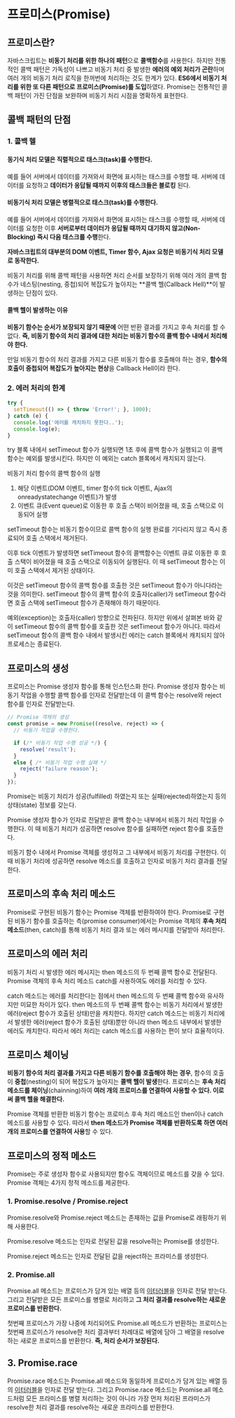 # 프로미스(Promise)



## 프로미스란?

자바스크립트는 **비동기 처리를 위한 하나의 패턴**으로 **콜백함수**를 사용한다. 하지만 전통적인 콜백 패턴은 가독성이 나쁘고 비동기 처리 중 발생한 **에러의 예외 처리가 곤란**하며 여러 개의 비동기 처리 로직을 한꺼번에 처리하는 것도 한계가 있다. **ES6에서 비동기 처리를 위한 또 다른 패턴으로 프로미스(Promise)를 도입**하였다. Promise는 전통적인 콜백 패턴이 가진 단점을 보완하며 비동기 처리 시점을 명확하게 표현한다.



## 콜백 패턴의 단점



### 1. 콜백 헬

#### **동기식 처리 모델은 직렬적으로 태스크(task)를 수행한다.**

예를 들어 서버에서 데이터를 가져와서 화면에 표시하는 태스크를 수행할 때. 서버에 데이터를 요청하고 **데이터가 응답될 때까지 이후의 태스크들은 블로킹** 된다.



#### **비동기식 처리 모델은 병렬적으로 태스크(task)를 수행한다.**

예를 들어 서버에서 데이터를 가져와서 화면에 표시하는 태스크를 수행할 때, 서버에 데이터를 요청한 이후 **서버로부터 데이터가 응답될 때까지 대기하지 않고(Non-Blocking) 즉시 다음 태스크를 수행**한다. 

**자바스크립트의 대부분의 DOM 이벤트, Timer 함수, Ajax 요청은 비동기식 처리 모델로 동작한다.**

비동기 처리를 위해 콜백 패턴을 사용하면 처리 순서를 보장하기 위해 여러 개의 콜백 함수가 네스팅(nesting, 중첩)되어 복잡도가 높아지는 **콜백 헬(Callback Hell)**이 발생하는 단점이 있다.



#### 콜백 헬이 발생하는 이유

**비동기 함수는 순서가 보장되지 않기 때문에** 어떤 반환 결과를 가지고 후속 처리를 할 수 없다. **즉, 비동기 함수의 처리 결과에 대한 처리는 비동기 함수의 콜백 함수 내에서 처리해야 한다.** 

만일 비동기 함수의 처리 결과를 가지고 다른 비동기 함수를 호출해야 하는 경우, **함수의 호출이 중첩되어 복잡도가 높아지는 현상**을 Callback Hell이라 한다.





### 2. 에러 처리의 한계

```javascript
try {
  setTimeout(() => { throw 'Error!'; }, 1000);
} catch (e) {
  console.log('에러를 캐치하지 못한다..');
  console.log(e);
}
```

try 블록 내에서 setTimeout 함수가 실행되면 1초 후에 콜백 함수가 실행되고 이 콜백 함수는 예외를 발생시킨다. 하지만 이 예외는 catch 블록에서 캐치되지 않는다. 

비동기 처리 함수의 콜백 함수의 실행

1. 해당 이벤트(DOM 이벤트, timer 함수의 tick 이벤트, Ajax의 onreadystatechange  이벤트)가 발생
2. 이벤트 큐(Event queue)로 이동한 후 호출 스택이 비어졌을 때, 호출 스택으로 이동되어 실행



setTimeout 함수는 비동기 함수이므로 콜백 함수의 실행 완료를 기다리지 않고 즉시 종료되어 호출 스택에서 제거된다.

이후 tick 이벤트가 발생하면 setTimeout 함수의 콜백함수는 이벤트 큐로 이동한 후 호출 스택이 비어졌을 때 호출 스택으로 이동되어 실행된다. 이 때 setTimeout 함수는 이미 호출 스택에서 제거된 상태이다. 

이것은 setTimeout 함수의 콜백 함수를 호출한 것은 setTimeout 함수가 아니다라는 것을 의미한다. setTimeout 함수의 콜백 함수의 호출자(caller)가 setTimeout 함수라면 호출 스택에 setTimeout 함수가 존재해야 하기 때문이다.

예외(exception)는 호출자(caller) 방향으로 전파된다. 하지만 위에서 살펴본 바와 같이 setTimeout 함수의 콜백 함수를 호출한 것은 setTimeout 함수가 아니다. 따라서 setTimeout 함수의 콜백 함수 내에서 발생시킨 에러는 catch 블록에서 캐치되지 않아 프로세스는 종료된다.



## 프로미스의 생성

프로미스는 Promise 생성자 함수를 통해 인스턴스화 한다.  Promise 생성자 함수는 비동기 작업을 수행할 콜백 함수를 인자로 전달받는데 이 콜백 함수는 resolve와 reject 함수를 인자로 전달받는다.

```javascript
// Promise 객체의 생성
const promise = new Promise((resolve, reject) => {
  // 비동기 작업을 수행한다.

  if (/* 비동기 작업 수행 성공 */) {
    resolve('result');
  }
  else { /* 비동기 작업 수행 실패 */
    reject('failure reason');
  }
});
```

Promise는 비동기 처리가 성공(fulfilled) 하였는지 또는 실패(rejected)하였는지 등의 상태(state) 정보를 갖는다.

Promise 생성자 함수가 인자로 전달받은 콜백 함수는 내부에서 비동기 처리 작업을 수행한다. 이 때 비동기 처리가 성공하면 resolve 함수를 실패하면 reject 함수를 호출한다.

비동기 함수 내에서 Promise 객체를 생성하고 그 내부에서 비동기 처리를 구현한다. 이 때 비동기 처리에 성공하면 resolve 메소드를 호출하고 인자로 비동기 처리 결과를 전달한다.



## 프로미스의 후속 처리 메소드

Promise로 구현된 비동기 함수는 Promise 객체를 반환하여야 한다. Promise로 구현된 비동기 함수를 호출하는 측(promise consumer)에서는 Promise 객체의 **후속 처리 메소드**(then, catch)를 통해 비동기 처리 결과 또는 에러 메시지를 전달받아 처리한다. 



## 프로미스의 에러 처리

비동기 처리 시 발생한 에러 메시지는 then 메소드의 두 번째 콜백 함수로 전달된다. Promise 객체의 후속 처리 메소드 catch를 사용하여도 에러를 처리할 수 있다.

catch 메소드는 에러를 처리한다는 점에서 then 메소드의 두 번째 콜백 함수와 유사하지만 미묘한 차이가 있다. then 메소드의 두 번째 콜백 함수는 비동기 처리에서 발생한 에러(reject 함수가 호출된 상태)만을 캐치한다. 하지만 catch 메소드는 비동기 처리에서 발생한 에러(reject 함수가 호출된 상태)뿐만 아니라 then 메소드 내부에서 발생한 에러도 캐치한다. 따라서 에러 처리는 catch 메소드를 사용하는 편이 보다 효율적이다.



## 프로미스 체이닝

**비동기 함수의 처리 결과를 가지고 다른 비동기 함수를 호출해야 하는 경우**, 함수의 호출이 **중첩**(nesting)이 되어 복잡도가 높아지는 **콜백 헬이 발생**한다. 프로미스는 **후속 처리 메소드를 체이닝**(chainning)하여 **여러 개의 프로미스를 연결하여 사용할 수 있다. 이로써 콜백 헬을 해결한다.**

Promise 객체를 반환한 비동기 함수는 프로미스 후속 처리 메소드인 then이나 catch 메소드를 사용할 수 있다. 따라서 **then 메소드가 Promise 객체를 반환하도록 하면 여러 개의 프로미스를 연결하여 사용**할 수 있다.



## 프로미스의 정적 메소드

Promise는 주로 생성자 함수로 사용되지만 함수도 객체이므로 메소드를 갖을 수 있다. Promise 객체는 4가지 정적 메소드를 제공한다.



### 1. Promise.resolve / Promise.reject

Promise.resolve와 Promise.reject 메소드는 존재하는 값을 Promise로 래핑하기 위해 사용한다.

Promise.resolve 메소드는 인자로 전달된 값을 resolve하는 Promise를 생성한다.

Promise.reject 메소드는 인자로 전달된 값을 reject하는 프라미스를 생성한다.



### 2. Promise.all

Promise.all 메소드는 프로미스가 담겨 있는 배열 등의 [이터러블](https://poiemaweb.com/es6-iteration-for-of)을 인자로 전달 받는다. 그리고 전달받은 모든 프로미스를 병렬로 처리하고 **그 처리 결과를 resolve하는 새로운 프로미스를 반환한다.** 

첫번째 프로미스가 가장 나중에 처리되어도 Promise.all 메소드가 반환하는 프로미스는 첫번째 프로미스가 resolve한 처리 결과부터 차례대로 배열에 담아 그 배열을 resolve하는 새로운 프로미스를 반환한다. **즉, 처리 순서가 보장된다.**



## 3. Promise.race

Promise.race 메소드는 Promise.all 메소드와 동일하게 프로미스가 담겨 있는 배열 등의 [이터러블](https://poiemaweb.com/es6-iteration-for-of)을 인자로 전달 받는다. 그리고 Promise.race 메소드는 Promise.all 메소드처럼 모든 프라미스를 병렬 처리하는 것이 아니라 가장 먼저 처리된 프라미스가 resolve한 처리 결과를 resolve하는 새로운 프라미스를 반환한다.